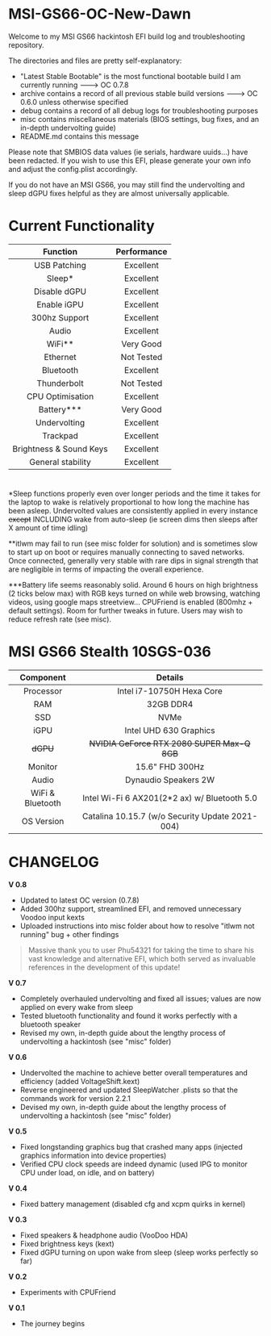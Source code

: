 # MSI-GS66-OC-New-Dawn

Welcome to my MSI GS66 hackintosh EFI build log and troubleshooting repository.

The directories and files are pretty self-explanatory:

- "Latest Stable Bootable" is the most functional bootable build I am currently running ---> OC 0.7.8
- archive contains a record of all previous stable build versions ---> OC 0.6.0 unless otherwise specified
- debug contains a record of all debug logs for troubleshooting purposes
- misc contains miscellaneous materials (BIOS settings, bug fixes, and an in-depth undervolting guide)
- README.md contains this message

Please note that SMBIOS data values (ie serials, hardware uuids...) have been redacted. If you wish to use this EFI, 
please generate your own info and adjust the config.plist accordingly.

If you do not have an MSI GS66, you may still find the undervolting and sleep dGPU fixes helpful as they are almost universally applicable.

#

# Current Functionality

| Function | Performance |
|:-: |:-: |
| USB Patching | Excellent |
| Sleep* | Excellent |
| Disable dGPU | Excellent |
| Enable iGPU | Excellent |
| 300hz Support | Excellent |
| Audio | Excellent |
| WiFi** | Very Good |
| Ethernet | Not Tested |
| Bluetooth | Excellent |
| Thunderbolt | Not Tested |
| CPU Optimisation | Excellent |
| Battery*** | Very Good |
| Undervolting | Excellent |
| Trackpad | Excellent |
| Brightness & Sound Keys | Excellent |
| General stability | Excellent |

#

*Sleep functions properly even over longer periods and the time it takes for the laptop to wake is relatively proportional to how long the machine has been asleep. Undervolted values are consistently applied in every instance ~~except~~ INCLUDING wake from auto-sleep (ie screen dims then sleeps after X amount of time idling)

**itlwm may fail to run (see misc folder for solution) and is sometimes slow to start up on boot or requires manually connecting to saved networks. Once connected, generally very stable with rare dips in signal strength that are negligible in terms of impacting the overall experience.

***Battery life seems reasonably solid. Around 6 hours on high brightness (2 ticks below max) with RGB keys turned on while web browsing, watching videos, using google maps streetview... CPUFriend is enabled (800mhz + default settings). Room for further tweaks in future. Users may wish to reduce refresh rate (see misc).

#

# MSI GS66 Stealth 10SGS-036

| Component | Details |
|:-: |:-: |
| Processor | Intel i7-10750H Hexa Core |
| RAM | 32GB DDR4 |
| SSD | NVMe |
| iGPU | Intel UHD 630 Graphics |
| ~~dGPU~~ | ~~NVIDIA GeForce RTX 2080 SUPER Max-Q 8GB~~ |
| Monitor | 15.6" FHD 300Hz |
| Audio | Dynaudio Speakers 2W |
| WiFi & Bluetooth | Intel Wi-Fi 6 AX201(2*2 ax) w/ Bluetooth 5.0 |
| OS Version | Catalina 10.15.7 (w/o Security Update 2021-004) |

#

# CHANGELOG


**V 0.8**

- Updated to latest OC version (0.7.8)
- Added 300hz support, streamlined EFI, and removed unnecessary Voodoo input kexts
- Uploaded instructions into misc folder about how to resolve "itlwm not running" bug + other findings

> Massive thank you to user Phu54321 for taking the time to share his vast knowledge and alternative EFI, which both served as invaluable references in the development of this update!

**V 0.7**

- Completely overhauled undervolting and fixed all issues; values are now applied on every wake from sleep
- Tested bluetooth functionality and found it works perfectly with a bluetooth speaker
- Revised my own, in-depth guide about the lengthy process of undervolting a hackintosh (see "misc" folder)

**V 0.6**

- Undervolted the machine to achieve better overall temperatures and efficiency (added VoltageShift.kext)
- Reverse engineered and updated SleepWatcher .plists so that the commands work for version 2.2.1
- Devised my own, in-depth guide about the lengthy process of undervolting a hackintosh (see "misc" folder)

**V 0.5**

- Fixed longstanding graphics bug that crashed many apps (injected graphics information into device properties)
- Verified CPU clock speeds are indeed dynamic (used IPG to monitor CPU under load, on idle, and on battery)

**V 0.4**

- Fixed battery management (disabled cfg and xcpm quirks in kernel)

**V 0.3**

- Fixed speakers & headphone audio (VooDoo HDA)
- Fixed brightness keys (kext)
- Fixed dGPU turning on upon wake from sleep (sleep works perfectly so far)

**V 0.2**

- Experiments with CPUFriend

**V 0.1**

- The journey begins
